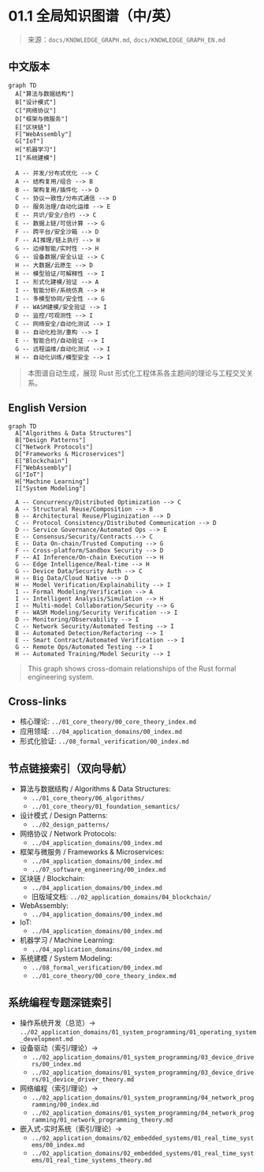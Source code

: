 # 01.1 全局知识图谱（中/英）

> 来源：`docs/KNOWLEDGE_GRAPH.md`, `docs/KNOWLEDGE_GRAPH_EN.md`

## 中文版本

```mermaid
graph TD
  A["算法与数据结构"]
  B["设计模式"]
  C["网络协议"]
  D["框架与微服务"]
  E["区块链"]
  F["WebAssembly"]
  G["IoT"]
  H["机器学习"]
  I["系统建模"]

  A -- 并发/分布式优化 --> C
  A -- 结构复用/组合 --> B
  B -- 架构复用/插件化 --> D
  C -- 协议一致性/分布式通信 --> D
  D -- 服务治理/自动化运维 --> E
  E -- 共识/安全/合约 --> C
  E -- 数据上链/可信计算 --> G
  F -- 跨平台/安全沙箱 --> D
  F -- AI推理/链上执行 --> H
  G -- 边缘智能/实时性 --> H
  G -- 设备数据/安全认证 --> C
  H -- 大数据/云原生 --> D
  H -- 模型验证/可解释性 --> I
  I -- 形式化建模/验证 --> A
  I -- 智能分析/系统仿真 --> H
  I -- 多模型协同/安全性 --> G
  F -- WASM建模/安全验证 --> I
  D -- 监控/可观测性 --> I
  C -- 网络安全/自动化测试 --> I
  B -- 自动化检测/重构 --> I
  E -- 智能合约/自动验证 --> I
  G -- 远程运维/自动化测试 --> I
  H -- 自动化训练/模型安全 --> I
```

> 本图谱自动生成，展现 Rust 形式化工程体系各主题间的理论与工程交叉关系。

## English Version

```mermaid
graph TD
  A["Algorithms & Data Structures"]
  B["Design Patterns"]
  C["Network Protocols"]
  D["Frameworks & Microservices"]
  E["Blockchain"]
  F["WebAssembly"]
  G["IoT"]
  H["Machine Learning"]
  I["System Modeling"]

  A -- Concurrency/Distributed Optimization --> C
  A -- Structural Reuse/Composition --> B
  B -- Architectural Reuse/Pluginization --> D
  C -- Protocol Consistency/Distributed Communication --> D
  D -- Service Governance/Automated Ops --> E
  E -- Consensus/Security/Contracts --> C
  E -- Data On-chain/Trusted Computing --> G
  F -- Cross-platform/Sandbox Security --> D
  F -- AI Inference/On-chain Execution --> H
  G -- Edge Intelligence/Real-time --> H
  G -- Device Data/Security Auth --> C
  H -- Big Data/Cloud Native --> D
  H -- Model Verification/Explainability --> I
  I -- Formal Modeling/Verification --> A
  I -- Intelligent Analysis/Simulation --> H
  I -- Multi-model Collaboration/Security --> G
  F -- WASM Modeling/Security Verification --> I
  D -- Monitoring/Observability --> I
  C -- Network Security/Automated Testing --> I
  B -- Automated Detection/Refactoring --> I
  E -- Smart Contract/Automated Verification --> I
  G -- Remote Ops/Automated Testing --> I
  H -- Automated Training/Model Security --> I
```

> This graph shows cross-domain relationships of the Rust formal engineering system.

## Cross-links

- 核心理论: `../01_core_theory/00_core_theory_index.md`
- 应用领域: `../04_application_domains/00_index.md`
- 形式化验证: `../08_formal_verification/00_index.md`

## 节点链接索引（双向导航）

- 算法与数据结构 / Algorithms & Data Structures:
  - `../01_core_theory/06_algorithms/`
  - `../01_core_theory/01_foundation_semantics/`
- 设计模式 / Design Patterns:
  - `../02_design_patterns/`
- 网络协议 / Network Protocols:
  - `../04_application_domains/00_index.md`
- 框架与微服务 / Frameworks & Microservices:
  - `../04_application_domains/00_index.md`
  - `../07_software_engineering/00_index.md`
- 区块链 / Blockchain:
  - `../04_application_domains/00_index.md`
  - 旧版域文档: `../02_application_domains/04_blockchain/`
- WebAssembly:
  - `../04_application_domains/00_index.md`
- IoT:
  - `../04_application_domains/00_index.md`
- 机器学习 / Machine Learning:
  - `../04_application_domains/00_index.md`
- 系统建模 / System Modeling:
  - `../08_formal_verification/00_index.md`
  - `../01_core_theory/00_core_theory_index.md`

## 系统编程专题深链索引

- 操作系统开发（总览）→ `../02_application_domains/01_system_programming/01_operating_system_development.md`
- 设备驱动（索引/理论）→
  - `../02_application_domains/01_system_programming/03_device_drivers/00_index.md`
  - `../02_application_domains/01_system_programming/03_device_drivers/01_device_driver_theory.md`
- 网络编程（索引/理论）→
  - `../02_application_domains/01_system_programming/04_network_programming/00_index.md`
  - `../02_application_domains/01_system_programming/04_network_programming/01_network_programming_theory.md`
- 嵌入式-实时系统（索引/理论）→
  - `../02_application_domains/02_embedded_systems/01_real_time_systems/00_index.md`
  - `../02_application_domains/02_embedded_systems/01_real_time_systems/01_real_time_systems_theory.md`
